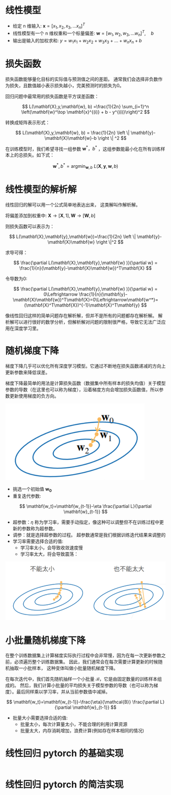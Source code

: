# 线性模型
- 给定 n 维输入: $\mathbf{x}  = [x_1,x_2,x_3,...x_n]^T$
- 线性模型有一个 n 维权重和一个标量偏差: $\mathbf{w}  = [w_1,w_2,w_3,...w_n]^T,\quad{b}$
- 输出是输入的加权求和: $y = w_1x_1 + w_2x_2+w_3x_3+...+w_nx_n+b$

# 损失函数
损失函数能够量化目标的实际值与预测值之间的差距。 通常我们会选择非负数作为损失，且数值越小表示损失越小，完美预测时的损失为0。

回归问题中最常用的损失函数是平方误差函数：

$$
L(\mathbf{X},y,\mathbf{w}, b) =\frac{1}{2n} \sum_{i=1}^n \left(\mathbf{w}^\top \mathbf{x}^{(i)} + b - y^{(i)}\right)^2
$$

转换成矩阵表示形式：

$$
L(\mathbf{X},y,\mathbf{w}, b) = \frac{1}{2n} \left \| \mathbf{y}-\mathbf{X}\mathbf{w}-b \right \| ^2
$$

在训练模型时，我们希望寻找一组参数 $\mathbf{w}^\ast，b^\ast$ ，这组参数能最小化在所有训练样本上的总损失。如下式：

$$
\mathbf{w}^\ast, b^\ast = \operatorname{argmin}_{\mathbf{w}, b}\  L(\mathbf{X},\mathbf{y},\mathbf{w}, b)
$$

# 线性模型的解析解
线性回归的解可以用一个公式简单地表达出来， 这类解叫作解析解。

将偏差添加到权重中: $\mathbf{X} \longrightarrow  [\mathbf{X} ,1],\mathbf{W} \longrightarrow  [\mathbf{W},b]$

则损失函数可以表示为：

$$
L(\mathbf{X},\mathbf{y},\mathbf{w})=\frac{1}{2n} \left \| \mathbf{y}-\mathbf{X}\mathbf{w} \right \|^2 
$$

求导可得：

$$
\frac{\partial L(\mathbf{X},\mathbf{y},\mathbf{w} )}{\partial w} = \frac{1}{n}(\mathbf{y}-\mathbf{X}\mathbf{w})^T\mathbf{X}  
$$

令导数为0:

$$
\frac{\partial L(\mathbf{X},\mathbf{y},\mathbf{w} )}{\partial w} = 0\Leftrightarrow \frac{1}{n}(\mathbf{y}-\mathbf{X}\mathbf{w})^T\mathbf{X}=0\Leftrightarrow\mathbf{w^*}=(\mathbf{X}^T\mathbf{X})^{-1}\mathbf{X}^T\mathbf{y}
$$

像线性回归这样的简单问题存在解析解，但并不是所有的问题都存在解析解。 解析解可以进行很好的数学分析，但解析解对问题的限制很严格，导致它无法广泛应用在深度学习里。


# 随机梯度下降
梯度下降几乎可以优化所有深度学习模型。它通过不断地在损失函数递减的方向上更新参数来降低误差。

梯度下降最简单的用法是计算损失函数（数据集中所有样本的损失均值）关于模型参数的导数（在这里也可以称为梯度），沿着梯度方向会增加损失函数值，所以参数更新使用梯度的负方向。

![](./imgs/sgd.png)

- 挑选一个初始值 $\mathbf{w_0}$
- 重复迭代参数:

$$
\mathbf{w_t}=\mathbf{w_{t-1}}-\eta \frac{\partial L}{\partial \mathbf{w}_{t-1}} 
$$

- 超参数：$\eta$ 称为学习率，需要手动指定，像这种可以调整但不在训练过程中更新的参数称为超参数。
- 调参：就是选择超参数的过程。 超参数通常是我们根据训练迭代结果来调整的
- 学习率需要选择合适的值:
    - 学习率太小，会导致收敛速度慢
    - 学习率太大，将会导致震荡：

![](./imgs/lr.png)

# 小批量随机梯度下降
在整个训练数据集上计算梯度实际执行过程中会非常慢，因为在每一次更新参数之前，必须遍历整个训练数据集。 因此，我们通常会在每次需要计算更新的时候随机抽取一小批样本， 这种变体叫做小批量随机梯度下降。

在每次迭代中，我们首先随机抽样一个小批量 $\mathcal{B}$，它是由固定数量的训练样本组成的。 然后，我们计算小批量的平均损失关于模型参数的导数（也可以称为梯度）。最后同样乘以学习率，并从当前参数值中减掉。

$$
\mathbf{w_t}=\mathbf{w_{t-1}}-\frac{\eta}{\mathcal{B}}  \frac{\partial L}{\partial \mathbf{w}_{t-1}} 
$$

- 批量大小需要选择合适的值:
    - 批量太小，每次计算量太小，不能合理的利用计算资源
    - 批量太大，内存消耗增加，浪费计算(例如存在样本相同的情况)

# 线性回归 pytorch 的基础实现
```

```

# 线性回归 pytorch 的简洁实现